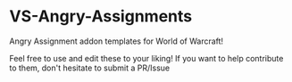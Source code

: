 # VS-Angry-Assignments
Angry Assignment addon templates for World of Warcraft!

Feel free to use and edit these to your liking!
If you want to help contribute to them, don't hesitate to submit a PR/Issue
